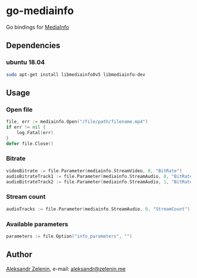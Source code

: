 # go-mediainfo

Go bindings for [MediaInfo](https://github.com/MediaArea/MediaInfoLib)

## Dependencies

### ubuntu 18.04

```bash
sudo apt-get install libmediainfo0v5 libmediainfo-dev
```

## Usage

### Open file

```go
file, err := mediainfo.Open("/file/path/filename.mp4")
if err != nil {
    log.Fatal(err)
}
defer file.Close()
```

### Bitrate

```go
videoBitrate := file.Parameter(mediainfo.StreamVideo, 0, "BitRate")
audioBitrateTrack1 := file.Parameter(mediainfo.StreamAudio, 0, "BitRate")
audioBitrateTrack2 := file.Parameter(mediainfo.StreamAudio, 1, "BitRate")
```

### Stream count

```go
audioTracks := file.Parameter(mediainfo.StreamAudio, 0, "StreamCount")
```

### Available parameters

```go
parameters := file.Option("info_parameters", "")
```

## Author

[Aleksandr Zelenin](https://github.com/zelenin/), e-mail: [aleksandr@zelenin.me](mailto:aleksandr@zelenin.me)
